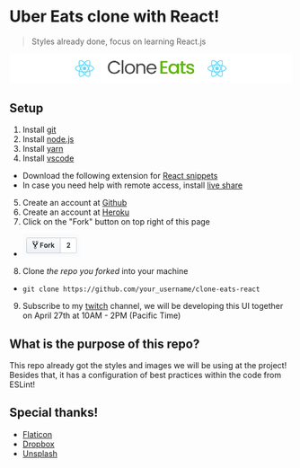 # Uber Eats clone with React!
> Styles already done, focus on learning React.js

![Uber Eats clone with React!](docs/README.jpg)

## Setup
1. Install [git](https://git-scm.com/downloads)
2. Install [node.js](https://nodejs.org/en/)
3. Install [yarn](https://yarnpkg.com/lang/en/docs/install/)
4. Install [vscode](https://code.visualstudio.com/)
* Download the following extension for [React snippets](https://marketplace.visualstudio.com/items?itemName=dsznajder.es7-react-js-snippets)
* In case you need help with remote access, install [live share](https://marketplace.visualstudio.com/items?itemName=MS-vsliveshare.vsliveshare)
5. Create an account at [Github](https://github.com/)
6. Create an account at [Heroku](http://heroku.com)
7. Click on the "Fork" button on top right of this page
* ![Fork button](docs/fork.png)
8. Clone *the repo you forked* into your machine
* `git clone https://github.com/your_username/clone-eats-react`
9. Subscribe to my [twitch](https://www.twitch.tv/patrickcoding) channel, we will be developing this UI together on April 27th at 10AM - 2PM (Pacific Time)

## What is the purpose of this repo?
This repo already got the styles and images we will be using at the project! Besides that, it has a configuration of best practices within the code from ESLint!

## Special thanks!
* [Flaticon](https://www.flaticon.com/)
* [Dropbox](https://dropbox.com)
* [Unsplash](http://unsplash.com)
